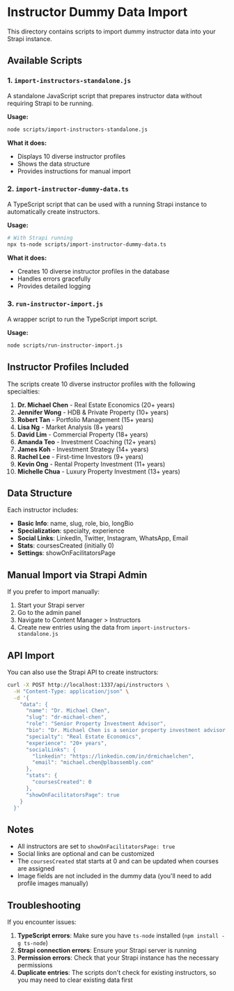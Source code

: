 # Instructor Dummy Data Import

This directory contains scripts to import dummy instructor data into your Strapi instance.

## Available Scripts

### 1. `import-instructors-standalone.js`
A standalone JavaScript script that prepares instructor data without requiring Strapi to be running.

**Usage:**
```bash
node scripts/import-instructors-standalone.js
```

**What it does:**
- Displays 10 diverse instructor profiles
- Shows the data structure
- Provides instructions for manual import

### 2. `import-instructor-dummy-data.ts`
A TypeScript script that can be used with a running Strapi instance to automatically create instructors.

**Usage:**
```bash
# With Strapi running
npx ts-node scripts/import-instructor-dummy-data.ts
```

**What it does:**
- Creates 10 diverse instructor profiles in the database
- Handles errors gracefully
- Provides detailed logging

### 3. `run-instructor-import.js`
A wrapper script to run the TypeScript import script.

**Usage:**
```bash
node scripts/run-instructor-import.js
```

## Instructor Profiles Included

The scripts create 10 diverse instructor profiles with the following specialties:

1. **Dr. Michael Chen** - Real Estate Economics (20+ years)
2. **Jennifer Wong** - HDB & Private Property (10+ years)
3. **Robert Tan** - Portfolio Management (15+ years)
4. **Lisa Ng** - Market Analysis (8+ years)
5. **David Lim** - Commercial Property (18+ years)
6. **Amanda Teo** - Investment Coaching (12+ years)
7. **James Koh** - Investment Strategy (14+ years)
8. **Rachel Lee** - First-time Investors (9+ years)
9. **Kevin Ong** - Rental Property Investment (11+ years)
10. **Michelle Chua** - Luxury Property Investment (13+ years)

## Data Structure

Each instructor includes:
- **Basic Info**: name, slug, role, bio, longBio
- **Specialization**: specialty, experience
- **Social Links**: LinkedIn, Twitter, Instagram, WhatsApp, Email
- **Stats**: coursesCreated (initially 0)
- **Settings**: showOnFacilitatorsPage

## Manual Import via Strapi Admin

If you prefer to import manually:

1. Start your Strapi server
2. Go to the admin panel
3. Navigate to Content Manager > Instructors
4. Create new entries using the data from `import-instructors-standalone.js`

## API Import

You can also use the Strapi API to create instructors:

```bash
curl -X POST http://localhost:1337/api/instructors \
  -H "Content-Type: application/json" \
  -d '{
    "data": {
      "name": "Dr. Michael Chen",
      "slug": "dr-michael-chen",
      "role": "Senior Property Investment Advisor",
      "bio": "Dr. Michael Chen is a senior property investment advisor...",
      "specialty": "Real Estate Economics",
      "experience": "20+ years",
      "socialLinks": {
        "linkedin": "https://linkedin.com/in/drmichaelchen",
        "email": "michael.chen@plbassembly.com"
      },
      "stats": {
        "coursesCreated": 0
      },
      "showOnFacilitatorsPage": true
    }
  }'
```

## Notes

- All instructors are set to `showOnFacilitatorsPage: true`
- Social links are optional and can be customized
- The `coursesCreated` stat starts at 0 and can be updated when courses are assigned
- Image fields are not included in the dummy data (you'll need to add profile images manually)

## Troubleshooting

If you encounter issues:

1. **TypeScript errors**: Make sure you have `ts-node` installed (`npm install -g ts-node`)
2. **Strapi connection errors**: Ensure your Strapi server is running
3. **Permission errors**: Check that your Strapi instance has the necessary permissions
4. **Duplicate entries**: The scripts don't check for existing instructors, so you may need to clear existing data first
